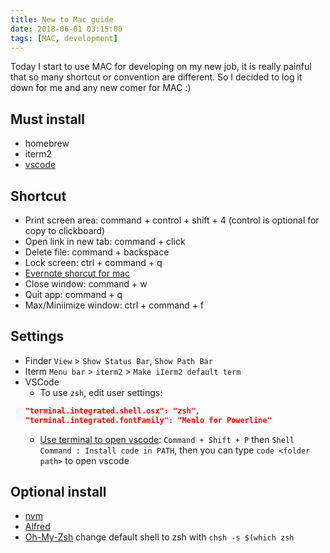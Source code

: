 ```yaml
---
title: New to Mac guide
date: 2018-06-01 03:15:00
tags: [MAC, development]
---
```


Today I start to use MAC for developing on my new job, it is really painful that so many shortcut or convention are different.
So I decided to log it down for me and any new comer for MAC :)

## Must install

* homebrew
* iterm2
* [vscode](https://code.visualstudio.com/Download)

## Shortcut

* Print screen area: command + control + shift + 4 (control is optional for copy to clickboard)
* Open link in new tab: command + click
* Delete file: command + backspace
* Lock screen: ctrl + command + q
* [Evernote shorcut for mac](https://help.evernote.com/hc/en-us/articles/208313358-Keyboard-shortcuts-in-Evernote-for-Mac)
* Close window: command + w
* Quit app: command + q
* Max/Miniimize window: ctrl + command + f

## Settings

* Finder
    `View` > `Show Status Bar`, `Show Path Bar`
* Iterm
    `Menu bar` > `iterm2` > `Make iIerm2 default term`
* VSCode
    * To use `zsh`, edit user settings:
    ```json
    "terminal.integrated.shell.osx": "zsh",
    "terminal.integrated.fontFamily": "Menlo for Powerline"
    ```
    * [Use terminal to open vscode](https://stackoverflow.com/questions/30065227/run-open-vscode-from-mac-terminal):
    `Command + Shift + P` then `Shell Command : Install code in PATH`, then you can type `code <folder path>` to open vscode

## Optional install

* [nvm](https://github.com/creationix/nvm)
* [Alfred](https://www.alfredapp.com/)
* [Oh-My-Zsh](https://github.com/robbyrussell/oh-my-zsh)
    change default shell to zsh with `chsh -s $(which zsh`